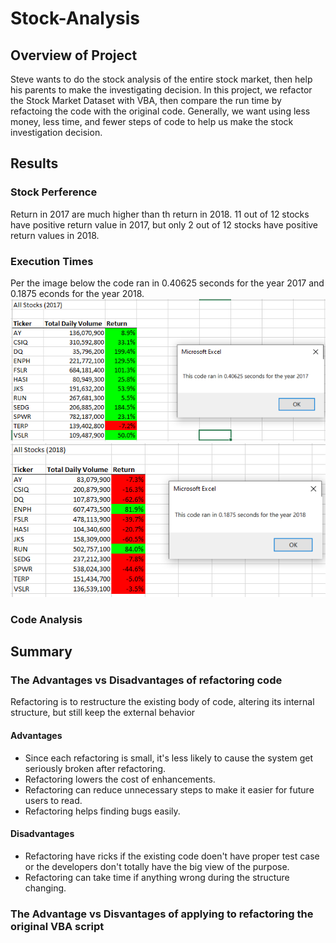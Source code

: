 # Stock-Analysis
## Overview of Project
Steve wants to do the stock analysis of the entire stock market, then help his parents to make the investigating decision. In this project, we refactor the Stock Market Dataset with VBA, then compare the run time by refactoing the code with the original code. Generally, we want using less money, less time, and fewer steps of code to help us make the stock investigation decision.
## Results
### Stock Perference
Return in 2017 are much higher than th return in 2018. 11 out of 12 stocks have positive return value in 2017, but only 2 out of 12 stocks have positive return values in 2018.
### Execution Times
Per the image below the code ran in 0.40625 seconds for the year 2017 and 0.1875 econds for the year 2018.
![](VBA_Challenge_2017.png)
![](VBA_Challenge_2018.png)
### Code Analysis

## Summary
### The Advantages vs Disadvantages of refactoring code
Refactoring is to restructure the existing body of code, altering its internal structure, but still keep the external behavior
#### Advantages
- Since each refactoring is small, it's less likely to cause the system get seriously broken after refactoring.
- Refactoring lowers the cost of enhancements.
- Refactoring can reduce unnecessary steps to make it easier for future users to read.
- Refactoring helps finding bugs easily.

#### Disadvantages
- Refactoring have ricks if the existing code doen't have proper test case or the developers don't totally have the big view of the purpose.
- Refactoring can take time if anything wrong during the structure changing.

### The Advantage vs Disvantages of applying to refactoring the original VBA script
